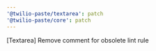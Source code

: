 ```yaml
---
'@twilio-paste/textarea': patch
'@twilio-paste/core': patch
---
```


[Textarea] Remove comment for obsolete lint rule
